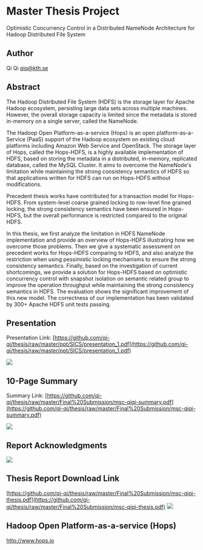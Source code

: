 Master Thesis Project
======

Optimistic Concurrency Control in a Distributed NameNode Architecture for Hadoop Distributed File System

Author
------

Qi Qi <qiq@kth.se>

Abstract
------
The Hadoop Distributed File System (HDFS) is the storage layer for Apache Hadoop ecosystem, persisting large data sets across multiple machines. However, the overall storage capacity is limited since the metadata is stored in-memory on a single server, called the NameNode.

The Hadoop Open Platform-as-a-service (Hops) is an open platform-as-a-Service (PaaS) support of the Hadoop ecosystem on existing cloud platforms including Amazon Web Service and OpenStack. The storage layer of Hops, called the Hops-HDFS, is a highly available implementation of HDFS, based on storing the metadata in a distributed, in-memory, replicated database, called the MySQL Cluster. It aims to overcome the NameNode's limitation while maintaining the strong consistency semantics of HDFS so that applications written for HDFS can run on Hops-HDFS without modifications.

Precedent thesis works have contributed for a transaction model for Hops-HDFS. From system-level coarse grained locking to row-level fine grained locking, the strong consistency semantics have been ensured in Hops-HDFS, but the overall performance is restricted compared to the original HDFS.

In this thesis, we first analyze the limitation in HDFS NameNode implementation and provide an overview of Hops-HDFS illustrating how we overcome those problems. Then we give a systematic assessment on precedent works for Hops-HDFS comparing to HDFS, and also analyze the restriction when using pessimistic locking mechanisms to ensure the strong consistency semantics. Finally, based on the investigation of current shortcomings, we provide a solution for Hops-HDFS based on optimistic concurrency control with snapshot isolation on semantic related group to improve the operation throughput while maintaining the strong consistency semantics in HDFS. The evaluation shows the significant improvement of this new model. The correctness of our implementation has been validated by 300+ Apache HDFS unit tests passing.

Presentation
------
Presentation Link: [https://github.com/qi-qi/thesis/raw/master/ppt/SICS/presentation_1.pdf](https://github.com/qi-qi/thesis/raw/master/ppt/SICS/presentation_1.pdf) 

![](https://raw.githubusercontent.com/qi-qi/thesis/master/github_image_preview/presentation.png) 

10-Page Summary
------
Summary Link: [https://github.com/qi-qi/thesis/raw/master/Final%20Submission/msc-qiqi-summary.pdf](https://github.com/qi-qi/thesis/raw/master/Final%20Submission/msc-qiqi-summary.pdf) 

![](https://raw.githubusercontent.com/qi-qi/thesis/master/github_image_preview/summary.png)

Report Acknowledgments
------
![](https://raw.githubusercontent.com/qi-qi/thesis/master/github_image_preview/acknowledgments.png) 

Thesis Report Download Link
------
[https://github.com/qi-qi/thesis/raw/master/Final%20Submission/msc-qiqi-thesis.pdf](https://github.com/qi-qi/thesis/raw/master/Final%20Submission/msc-qiqi-thesis.pdf)
![](https://raw.githubusercontent.com/qi-qi/thesis/master/github_image_preview/thesis-report.png)

Hadoop Open Platform-as-a-service (Hops)
------
http://www.hops.io
